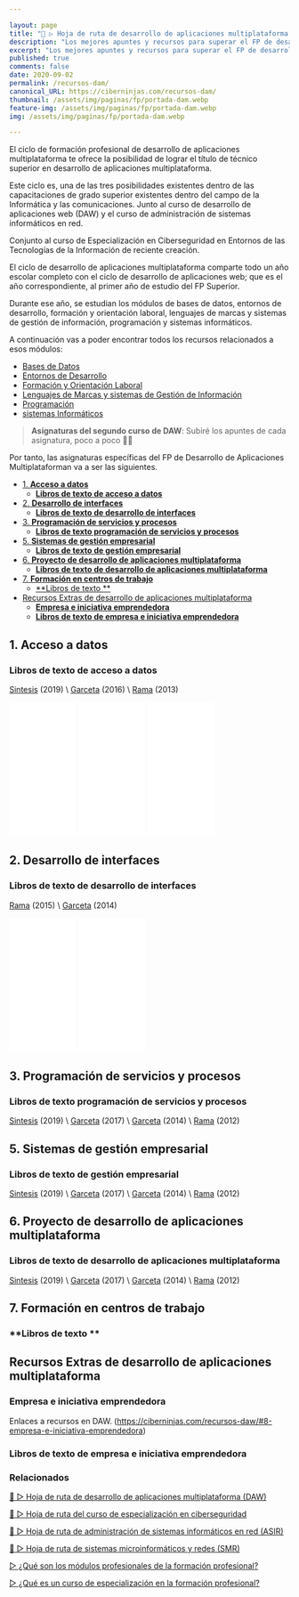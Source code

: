 ```yaml
---

layout: page
title: "🥇 ▷ Hoja de ruta de desarrollo de aplicaciones multiplataforma (DAM) y recursos para el Ciclo Formativo Superior de Informática y Comunicaciones"
description: "Los mejores apuntes y recursos para superar el FP de desarrollo de aplicaciones multiplataforma."
excerpt: "Los mejores apuntes y recursos para superar el FP de desarrollo de aplicaciones multiplataforma."
published: true
comments: false
date: 2020-09-02
permalink: /recursos-dam/
canonical_URL: https://ciberninjas.com/recursos-dam/
thumbnail: /assets/img/paginas/fp/portada-dam.webp
feature-img: /assets/img/paginas/fp/portada-dam.webp
img: /assets/img/paginas/fp/portada-dam.webp

---
```


El ciclo de formación profesional de desarrollo de aplicaciones multiplataforma te ofrece la posibilidad de lograr el título de técnico superior en desarrollo de aplicaciones multiplataforma.

Este ciclo es, una de las tres posibilidades existentes dentro de las capacitaciones de grado superior existentes dentro del campo de la Informática y las comunicaciones. Junto al curso de desarrollo de aplicaciones web (DAW) y el curso de administración de sistemas informáticos en red.

Conjunto al curso de Especialización en Ciberseguridad en Entornos de las Tecnologías de la Información de reciente creación.

El ciclo de desarrollo de aplicaciones multiplataforma comparte todo un año escolar completo con el ciclo de desarrollo de aplicaciones web; que es el año correspondiente, al primer año de estudio del FP Superior.

Durante ese año, se estudian los módulos de bases de datos, entornos de desarrollo, formación y orientación laboral, lenguajes de marcas y sistemas de gestión de información, programación y sistemas informáticos.

A continuación vas a poder encontrar todos los recursos relacionados a esos módulos:

- [Bases de Datos](/recursos-daw/#1-bases-de-datos)
- [Entornos de Desarrollo](/recursos-daw/#2-entornos-de-desarrollo)
- [Formación y Orientación Laboral](/recursos-daw/#3-formación-y-orientación-laboral)
- [Lenguajes de Marcas y sistemas de Gestión de Información](/recursos-daw/#4-lenguajes-de-marcas-y-sistemas-de-gestión-de-información)
- [Programación](/recursos-daw/#5-programación)
- [sistemas Informáticos](/recursos-daw/#6-sistemas-informáticos)

> **Asignaturas del segundo curso de DAW**: Subiré los apuntes de cada asignatura, poco a poco 👷‍♂️

Por tanto, las asignaturas específicas del FP de Desarrollo de Aplicaciones Multiplataforman va a ser las siguientes.

- [1. **Acceso a datos**](#1-acceso-a-datos)
  - [**Libros de texto de acceso a datos**](#libros-de-texto-de-acceso-a-datos)
- [2. **Desarrollo de interfaces**](#2-desarrollo-de-interfaces)
  - [**Libros de texto de desarrollo de interfaces**](#libros-de-texto-de-desarrollo-de-interfaces)
- [3. **Programación de servicios y procesos**](#3-programación-de-servicios-y-procesos)
  - [**Libros de texto programación de servicios y procesos**](#libros-de-texto-programación-de-servicios-y-procesos)
- [5. **Sistemas de gestión empresarial**](#5-sistemas-de-gestión-empresarial)
  - [**Libros de texto de gestión empresarial**](#libros-de-texto-de-gestión-empresarial)
- [6. **Proyecto de desarrollo de aplicaciones multiplataforma**](#6-proyecto-de-desarrollo-de-aplicaciones-multiplataforma)
  - [**Libros de texto de desarrollo de aplicaciones multiplataforma**](#libros-de-texto-de-desarrollo-de-aplicaciones-multiplataforma)
- [7. **Formación en centros de trabajo**](#7-formación-en-centros-de-trabajo)
  - [**Libros de texto **](#libros-de-texto-)
- [Recursos Extras de desarrollo de aplicaciones multiplataforma](#recursos-extras-de-desarrollo-de-aplicaciones-multiplataforma)
  - [**Empresa e iniciativa emprendedora**](#empresa-e-iniciativa-emprendedora)
  - [**Libros de texto de empresa e iniciativa emprendedora**](#libros-de-texto-de-empresa-e-iniciativa-emprendedora)

## 1. **Acceso a datos**



### **Libros de texto de acceso a datos**

[Sintesis](https://amzn.to/3cqQOzG) (2019) \ [Garceta](https://amzn.to/3hPFnm0) (2016) \ [Rama](https://amzn.to/3cjkvSX) (2013)

<iframe style="width:120px;height:240px;" marginwidth="0" marginheight="0" scrolling="no" frameborder="0" src="//rcm-eu.amazon-adsystem.com/e/cm?lt1=_blank&bc1=000000&IS2=1&bg1=FFFFFF&fc1=000000&lc1=0000FF&t=ciberninjas07-21&language=es_ES&o=30&p=8&l=as4&m=amazon&f=ifr&ref=as_ss_li_til&asins=8491713565&linkId=36649ad8cbf76dbab030e30a9ced1145"></iframe> <iframe style="width:120px;height:240px;" marginwidth="0" marginheight="0" scrolling="no" frameborder="0" src="//rcm-eu.amazon-adsystem.com/e/cm?lt1=_blank&bc1=000000&IS2=1&bg1=FFFFFF&fc1=000000&lc1=0000FF&t=ciberninjas07-21&language=es_ES&o=30&p=8&l=as4&m=amazon&f=ifr&ref=as_ss_li_til&asins=8416228604&linkId=fdd85037dfb6203dc217bf3529170fd5"></iframe> <iframe style="width:120px;height:240px;" marginwidth="0" marginheight="0" scrolling="no" frameborder="0" src="//rcm-eu.amazon-adsystem.com/e/cm?lt1=_blank&bc1=000000&IS2=1&bg1=FFFFFF&fc1=000000&lc1=0000FF&t=ciberninjas07-21&language=es_ES&o=30&p=8&l=as4&m=amazon&f=ifr&ref=as_ss_li_til&asins=849964239X&linkId=dd661dd0f5745105b6441eb95428065d"></iframe>

## 2. **Desarrollo de interfaces**


### **Libros de texto de desarrollo de interfaces**

[Rama](https://amzn.to/2RLl3aV) (2015) \ [Garceta](https://amzn.to/2FNG4PT) (2014)

<iframe style="width:120px;height:240px;" marginwidth="0" marginheight="0" scrolling="no" frameborder="0" src="//rcm-eu.amazon-adsystem.com/e/cm?lt1=_blank&bc1=000000&IS2=1&bg1=FFFFFF&fc1=000000&lc1=0000FF&t=ciberninjas07-21&language=es_ES&o=30&p=8&l=as4&m=amazon&f=ifr&ref=as_ss_li_til&asins=8499645526&linkId=9479a20c9dd05207c0eecf6db697f76f"></iframe> <iframe style="width:120px;height:240px;" marginwidth="0" marginheight="0" scrolling="no" frameborder="0" src="//rcm-eu.amazon-adsystem.com/e/cm?lt1=_blank&bc1=000000&IS2=1&bg1=FFFFFF&fc1=000000&lc1=0000FF&t=ciberninjas07-21&language=es_ES&o=30&p=8&l=as4&m=amazon&f=ifr&ref=as_ss_li_til&asins=8415452985&linkId=2d9ee02ba074d7c5e080d3e164798d22"></iframe>

## 3. **Programación de servicios y procesos**



### **Libros de texto programación de servicios y procesos**

[Sintesis]() (2019) \ [Garceta]() (2017) \ [Garceta]() (2014) \ [Rama]() (2012)


## 5. **Sistemas de gestión empresarial**



### **Libros de texto de gestión empresarial**

[Sintesis]() (2019) \ [Garceta]() (2017) \ [Garceta]() (2014) \ [Rama]() (2012)

## 6. **Proyecto de desarrollo de aplicaciones multiplataforma**


### **Libros de texto de desarrollo de aplicaciones multiplataforma**

[Sintesis]() (2019) \ [Garceta]() (2017) \ [Garceta]() (2014) \ [Rama]() (2012)

## 7. **Formación en centros de trabajo**



### **Libros de texto **


## Recursos Extras de desarrollo de aplicaciones multiplataforma

### **Empresa e iniciativa emprendedora**

Enlaces a recursos en DAW. (https://ciberninjas.com/recursos-daw/#8-empresa-e-iniciativa-emprendedora)

### **Libros de texto de empresa e iniciativa emprendedora**

### **Relacionados** <!-- omit in toc -->

[🥇 ▷ Hoja de ruta de desarrollo de aplicaciones multiplataforma (DAW)](/recursos-daw/)

[🥇 ▷ Hoja de ruta del curso de especialización en ciberseguridad](/recursos-fp-ciberseguridad/)

[🥇 ▷ Hoja de ruta de administración de sistemas informáticos en red (ASIR)](/recursos-asir/)

[🥇 ▷ Hoja de ruta de sistemas microinformáticos y redes (SMR)](/recursos-smr/)

[▷ ¿Qué son los módulos profesionales de la formación profesional?](/fp-modulos-formacion-profesional/)

[▷ ¿Qué es un curso de especialización en la formación profesional?](/fp-cursos-especializacion/)